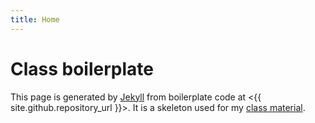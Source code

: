 ```yaml
---
title: Home
---
```


# Class boilerplate

This page is generated by [Jekyll](http://jekyllrb.com/) from
boilerplate code at <{{ site.github.repository_url }}>. It
is a skeleton used for my [class material](http://defeo.lu/#teaching).
